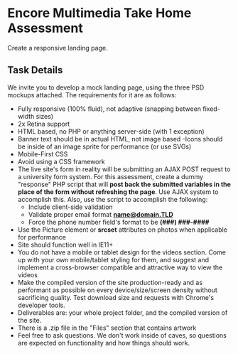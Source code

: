 # Encore Multimedia Take Home Assessment

Create a responsive landing page.

## Task Details
 
We invite you to develop a mock landing page, using the three PSD mockups attached.
The requirements for it are as follows:

- Fully responsive (100% fluid), not adaptive (snapping between fixed-width sizes)
- 2x Retina support
- HTML based, no PHP or anything server-side (with 1 exception)
- Banner text should be in actual HTML, not image based
-Icons should be inside of an image sprite for performance (or use SVGs)
- Mobile-First CSS
- Avoid using a CSS framework
- The live site's form in reality will be submitting an AJAX POST request to a university form system. For this assessment, create a dummy "response" PHP script that will <strong>post back the submitted variables in the place of the form without refreshing the page</strong>. Use AJAX system to accomplish this. Also, use the script to accomplish the following:
  - Include client-side validation
  - Validate proper email format <strong>name@domain.TLD</strong>
  - Force the phone number field's format to be <strong>(###) ###-####</strong>
- Use the Picture element or <strong>srcset</strong> attributes on photos when applicable for performance
- Site should function well in IE11+
- You do not have a mobile or tablet design for the videos section. Come up with your own mobile/tablet styling for them, and suggest and implement a cross-browser compatible and attractive way to view the videos
- Make the compiled version of the site production-ready and as performant as possible on every device/size/screen density without sacrificing quality. Test download size and requests with Chrome's developer tools.
- Deliverables are: your whole project folder, and the compiled version of the site.
- There is a .zip file in the "Files" section that contains artwork
- Feel free to ask questions. We don't work inside of caves, so questions are expected on functionality and how things should work.
